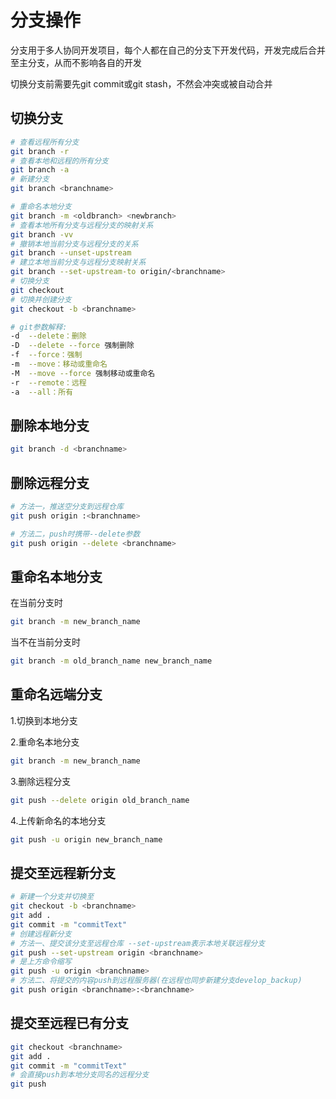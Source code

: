 # 分支操作

分支用于多人协同开发项目，每个人都在自己的分支下开发代码，开发完成后合并至主分支，从而不影响各自的开发

切换分支前需要先git commit或git stash，不然会冲突或被自动合并

## 切换分支

```sh
# 查看远程所有分支
git branch -r 
# 查看本地和远程的所有分支
git branch -a
# 新建分支
git branch <branchname>

# 重命名本地分支
git branch -m <oldbranch> <newbranch>
# 查看本地所有分支与远程分支的映射关系
git branch -vv  
# 撤销本地当前分支与远程分支的关系
git branch --unset-upstream    
# 建立本地当前分支与远程分支映射关系
git branch --set-upstream-to origin/<branchname> 
# 切换分支
git checkout  
# 切换并创建分支
git checkout -b <branchname> 

# git参数解释:
-d  --delete：删除
-D  --delete --force 强制删除
-f  --force：强制
-m  --move：移动或重命名
-M  --move --force 强制移动或重命名
-r  --remote：远程
-a  --all：所有
```

## 删除本地分支

```sh
git branch -d <branchname>
```

## 删除远程分支

```sh
# 方法一，推送空分支到远程仓库
git push origin :<branchname> 

# 方法二，push时携带--delete参数
git push origin --delete <branchname> 
```

## 重命名本地分支

在当前分支时

```sh
git branch -m new_branch_name
```

当不在当前分支时

```sh
git branch -m old_branch_name new_branch_name
```

## 重命名远端分支

1.切换到本地分支

2.重命名本地分支

```sh
git branch -m new_branch_name
```

3.删除远程分支

```sh
git push --delete origin old_branch_name
```

4.上传新命名的本地分支

```sh
git push -u origin new_branch_name
```

## 提交至远程新分支

```sh
# 新建一个分支并切换至
git checkout -b <branchname>
git add .
git commit -m "commitText"
# 创建远程新分支
# 方法一、提交该分支至远程仓库 --set-upstream表示本地关联远程分支
git push --set-upstream origin <branchname> 
# 是上方命令缩写
git push -u origin <branchname>   
# 方法二、将提交的内容push到远程服务器(在远程也同步新建分支develop_backup)
git push origin <branchname>:<branchname>
```

## 提交至远程已有分支

```sh
git checkout <branchname>  
git add .
git commit -m "commitText"
# 会直接push到本地分支同名的远程分支
git push 
```

